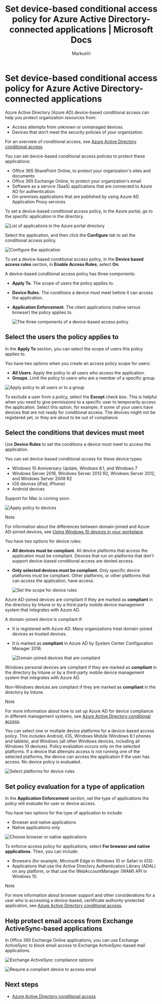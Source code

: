 ﻿---
title: Set device-based conditional access policy for Azure Active Directory-connected applications | Microsoft Docs
description: Set device-based conditional access policies for Azure AD-connected applications.
services: active-directory
documentationcenter: ''
author: MarkusVi
manager: femila
editor: ''

ms.assetid: a27862a6-d513-43ba-97c1-1c0d400bf243
ms.service: active-directory
ms.workload: identity
ms.tgt_pltfrm: na
ms.devlang: na
ms.topic: article
ms.date: 09/14/2016
ms.author: markvi

---
# Set device-based conditional access policy for Azure Active Directory-connected applications
Azure Active Directory (Azure AD) device-based conditional access can help you protect organization resources from:

* Access attempts from unknown or unmanaged devices.
* Devices that don’t meet the security policies of your organization.

For an overview of conditional access, see [Azure Active Directory conditional access](active-directory-conditional-access.md).

You can set device-based conditional access policies to protect these applications:

* Office 365 SharePoint Online, to protect your organization's sites and documents
* Office 365 Exchange Online, to protect your organization's email
* Software as a service (SaaS) applications that are connected to Azure AD for authentication
* On-premises applications that are published by using Azure AD Application Proxy services

To set a device-based conditional access policy, in the Azure portal, go to the specific application in the directory.

  ![List of applications in the Azure portal directory](./media/active-directory-conditional-access-policy-connected-applications/01.png "Applications")

Select the application, and then click the **Configure** tab to set the conditional access policy.  

  ![Configure the application](./media/active-directory-conditional-access-policy-connected-applications/02.png "Device based access rules")

To set a device-based conditional access policy, in the **Device based access rules** section, in **Enable Access Rules**, select **On**.

A device-based conditional access policy has three components:

* **Apply To**. The scope of users the policy applies to.
* **Device Rules**. The conditions a device must meet before it can access the application.
* **Application Enforcement**. The client applications (native versus browser) the policy applies to.
  
  ![The three components of a device-based access policy](./media/active-directory-conditional-access-policy-connected-applications/03.png "Device based access rules")

## Select the users the policy applies to
In the **Apply To** section, you can select the scope of users this policy applies to.

You have two options when you create an access policy scope for users:

* **All Users**. Apply the policy to all users who access the application.
* **Groups**. Limit the policy to users who are a member of a specific group.

![Apply policy to all users or to a group](./media/active-directory-conditional-access-policy-connected-applications/11.png "Apply to")

 To exclude a user from a policy, select the **Except** check box. This is helpful when you need to give permissions to a specific user to temporarily access the application. Select this option, for example, if some of your users have devices that are not ready for conditional access. The devices might not be registered yet, or they are about to be out of compliance.

## Select the conditions that devices must meet
Use **Device Rules** to set the conditions a device must meet to access the application.

You can set device-based conditional access for these device types:

* Windows 10 Anniversary Update, Windows 8.1, and Windows 7
* Windows Server 2016, Windows Server 2012 R2, Windows Server 2012, and Windows Server 2008 R2
* iOS devices (iPad, iPhone)
* Android devices

Support for Mac is coming soon.

  ![Apply policy to devices](./media/active-directory-conditional-access-policy-connected-applications/04.png "Applications")

> [!NOTE]
> For information about the differences between domain-joined and Azure AD-joined devices, see [Using Windows 10 devices in your workplace](active-directory-azureadjoin-windows10-devices.md).
> 
> 

You have two options for device rules:

* **All devices must be compliant**. All device platforms that access the application must be compliant. Devices that run on platforms that don't support device-based conditional access are denied access.
* **Only selected devices must be compliant**. Only specific device platforms must be compliant. Other platforms, or other platforms that can access the application, have access.
  
  ![Set the scope for device rules](./media/active-directory-conditional-access-policy-connected-applications/05.png "Applications")

Azure AD-joined devices are compliant if they are marked as **compliant** in the directory by Intune or by a third-party mobile device management system that integrates with Azure AD.

A domain-joined device is compliant if:

* It is registered with Azure AD. Many organizations treat domain-joined devices as trusted devices.
* It is marked as **compliant** in Azure AD by System Center Configuration Manager 2016.
  
  ![Domain-joined devices that are compliant](./media/active-directory-conditional-access-policy-connected-applications/06.png "Device Rules")

Windows personal devices are compliant if they are marked as **compliant** in the directory by Intune or by a third-party mobile device management system that integrates with Azure AD.

Non-Windows devices are compliant if they are marked as **compliant** in the directory by Intune.

> [!NOTE]
> For more information about how to set up Azure AD for device compliance in different management systems, see [Azure Active Directory conditional access](active-directory-conditional-access.md).
> 
> 

You can select one or multiple device platforms for a device-based access policy. This includes Android, iOS, Windows Mobile (Windows 8.1 phones and tablets), and Windows (all other Windows devices, including all Windows 10 devices).
Policy evaluation occurs only on the selected platforms. If a device that attempts access is not running one of the selected platforms, the device can access the application if the user has access. No device policy is evaluated.

![Select platforms for device rules](./media/active-directory-conditional-access-policy-connected-applications/07.png "Device Rules")

## Set policy evaluation for a type of application
In the **Application Enforcement** section, set the type of applications the policy will evaluate for user or device access.

You have two options for the type of application to include:

* Browser and native applications
* Native applications only

![Choose browser or native applications](./media/active-directory-conditional-access-policy-connected-applications/08.png "Applications")

To enforce access policy for applications, select **For browser and native applications**. Then, you can include:

* Browsers (for example, Microsoft Edge in Windows 10 or Safari in iOS).
* Applications that use the Active Directory Authentication Library (ADAL) on any platform, or that use the WebAccountManager (WAM) API in Windows 10.

> [!NOTE]
> For more information about browser support and other considerations for a user who is accessing a device-based, certificate authority-protected application, see [Azure Active Directory conditional access](active-directory-conditional-access.md).
> 
> 

## Help protect email access from Exchange ActiveSync-based applications
In Office 365 Exchange Online applications, you can use Exchange ActiveSync to block email access to Exchange ActiveSync-based mail applications.

![Exchange ActiveSync compliance options](./media/active-directory-conditional-access-policy-connected-applications/09.png "Applications")

![Require a compliant device to access email](./media/active-directory-conditional-access-policy-connected-applications/10.png "Applications")

## Next steps
* [Azure Active Directory conditional access](active-directory-conditional-access.md)

